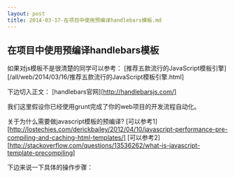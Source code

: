 ```yaml
---
layout: post
title: 2014-03-17-在项目中使用预编译handlebars模板.md
---
```


## 在项目中使用预编译handlebars模板
如果对js模板不是很清楚的同学可以参考： [推荐五款流行的JavaScript模板引擎][/all/web/2014/03/16/推荐五款流行的JavaScript模板引擎.html]

下边切入正文： [handlebars官网][http://handlebarsjs.com/]

我们这里假设你已经使用grunt完成了你的web项目的开发流程自动化。

关于为什么需要做javascript模板的预编译?
[可以参考1][http://lostechies.com/derickbailey/2012/04/10/javascript-performance-pre-compiling-and-caching-html-templates/]
[可以参考2][http://stackoverflow.com/questions/13536262/what-is-javascript-template-precompiling]

下边来说一下具体的操作步骤：